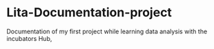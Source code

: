 # Lita-Documentation-project
Documentation of my first project while learning data analysis with the incubators Hub,
